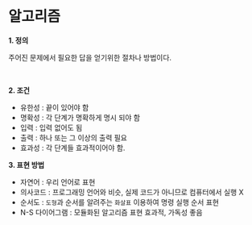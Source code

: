 # 알고리즘

**1. 정의** 

주어진 문제에서 필요한 답을 얻기위한 절차나 방법이다.

<br>

**2. 조건**  

 - 유한성 : 끝이 있어야 함       
 - 명확성 : 각 단계가 명확하게 명시 되야 함     
 - 입력   : 입력 없어도 됨   
 - 출력   : 하나 또는 그 이상의 출력 필요   
 - 효과성 : 각 단계들 효과적이어야 함.   

**3. 표현 방법**  

 - 자연어              :  우리 언어로 표현   
 - 의사코드            :  프로그래밍 언어와 비슷, 실제 코드가 아니므로 컴퓨터에서 실행 X    
 - 순서도              :  ``도형``과 순서를 알려주는 ``화살표`` 이용하여 명령 실행 순서 표현   
 - N-S 다이어그램      :  모듈화된 알고리즘 표현 효과적, 가독성 좋음


